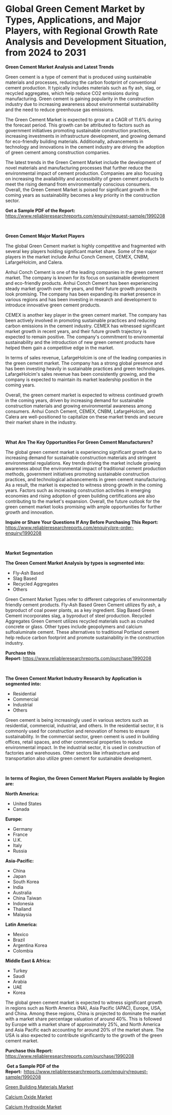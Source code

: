 <p><h1>Global Green Cement Market by Types, Applications, and Major Players, with Regional Growth Rate Analysis and Development Situation, from 2024 to 2031</h1></p><p><strong>Green Cement Market Analysis and Latest Trends</strong></p>
<p><p>Green cement is a type of cement that is produced using sustainable materials and processes, reducing the carbon footprint of conventional cement production. It typically includes materials such as fly ash, slag, or recycled aggregates, which help reduce CO2 emissions during manufacturing. Green cement is gaining popularity in the construction industry due to increasing awareness about environmental sustainability and the need to reduce greenhouse gas emissions.</p><p>The Green Cement Market is expected to grow at a CAGR of 11.6% during the forecast period. This growth can be attributed to factors such as government initiatives promoting sustainable construction practices, increasing investments in infrastructure development, and growing demand for eco-friendly building materials. Additionally, advancements in technology and innovations in the cement industry are driving the adoption of green cement among construction companies.</p><p>The latest trends in the Green Cement Market include the development of novel materials and manufacturing processes that further reduce the environmental impact of cement production. Companies are also focusing on increasing the availability and accessibility of green cement products to meet the rising demand from environmentally conscious consumers. Overall, the Green Cement Market is poised for significant growth in the coming years as sustainability becomes a key priority in the construction sector.</p></p>
<p><strong>Get a Sample PDF of the Report:&nbsp;</strong> <a href="https://www.reliableresearchreports.com/enquiry/request-sample/1990208">https://www.reliableresearchreports.com/enquiry/request-sample/1990208</a></p>
<p>&nbsp;</p>
<p><strong>Green Cement Major Market Players</strong></p>
<p><p>The global Green Cement market is highly competitive and fragmented with several key players holding significant market share. Some of the major players in the market include Anhui Conch Cement, CEMEX, CNBM, LafargeHolcim, and Calera.</p><p>Anhui Conch Cement is one of the leading companies in the green cement market. The company is known for its focus on sustainable development and eco-friendly products. Anhui Conch Cement has been experiencing steady market growth over the years, and their future growth prospects look promising. The company has been expanding its market presence in various regions and has been investing in research and development to introduce innovative green cement products.</p><p>CEMEX is another key player in the green cement market. The company has been actively involved in promoting sustainable practices and reducing carbon emissions in the cement industry. CEMEX has witnessed significant market growth in recent years, and their future growth trajectory is expected to remain positive. The company's commitment to environmental sustainability and the introduction of new green cement products have helped them gain a competitive edge in the market.</p><p>In terms of sales revenue, LafargeHolcim is one of the leading companies in the green cement market. The company has a strong global presence and has been investing heavily in sustainable practices and green technologies. LafargeHolcim's sales revenue has been consistently growing, and the company is expected to maintain its market leadership position in the coming years.</p><p>Overall, the green cement market is expected to witness continued growth in the coming years, driven by increasing demand for sustainable construction materials and growing environmental awareness among consumers. Anhui Conch Cement, CEMEX, CNBM, LafargeHolcim, and Calera are well-positioned to capitalize on these market trends and secure their market share in the industry.</p></p>
<p>&nbsp;</p>
<p><strong>What Are The Key Opportunities For Green Cement Manufacturers?</strong></p>
<p><p>The global green cement market is experiencing significant growth due to increasing demand for sustainable construction materials and stringent environmental regulations. Key trends driving the market include growing awareness about the environmental impact of traditional cement production methods, government initiatives promoting sustainable construction practices, and technological advancements in green cement manufacturing. As a result, the market is expected to witness strong growth in the coming years. Factors such as increasing construction activities in emerging economies and rising adoption of green building certifications are also contributing to the market's expansion. Overall, the future outlook for the green cement market looks promising with ample opportunities for further growth and innovation.</p></p>
<p><strong>Inquire or Share Your Questions If Any Before Purchasing This Report:</strong> <a href="https://www.reliableresearchreports.com/enquiry/pre-order-enquiry/1990208">https://www.reliableresearchreports.com/enquiry/pre-order-enquiry/1990208</a></p>
<p>&nbsp;</p>
<p><strong>Market Segmentation</strong></p>
<p><strong>The Green Cement Market Analysis by types is segmented into:</strong></p>
<p><ul><li>Fly-Ash Based</li><li>Slag Based</li><li>Recycled Aggregates</li><li>Others</li></ul></p>
<p><p>Green Cement Market Types refer to different categories of environmentally friendly cement products. Fly-Ash Based Green Cement utilizes fly ash, a byproduct of coal power plants, as a key ingredient. Slag Based Green Cement incorporates slag, a byproduct of steel production. Recycled Aggregates Green Cement utilizes recycled materials such as crushed concrete or glass. Other types include geopolymers and calcium sulfoaluminate cement. These alternatives to traditional Portland cement help reduce carbon footprint and promote sustainability in the construction industry.</p></p>
<p><strong>Purchase this Report:&nbsp;</strong><a href="https://www.reliableresearchreports.com/purchase/1990208">https://www.reliableresearchreports.com/purchase/1990208</a></p>
<p>&nbsp;</p>
<p><strong>The Green Cement Market Industry Research by Application is segmented into:</strong></p>
<p><ul><li>Residential</li><li>Commercial</li><li>Industrial</li><li>Others</li></ul></p>
<p><p>Green cement is being increasingly used in various sectors such as residential, commercial, industrial, and others. In the residential sector, it is commonly used for construction and renovation of homes to ensure sustainability. In the commercial sector, green cement is used in building offices, retail spaces, and other commercial properties to reduce environmental impact. In the industrial sector, it is used in construction of factories and warehouses. Other sectors like infrastructure and transportation also utilize green cement for sustainable development.</p></p>
<p>&nbsp;</p>
<p><strong>In terms of Region, the Green Cement Market Players available by Region are:</strong></p>
<p>
    <p> <strong> North America: </strong>
        <ul>
            <li>United States</li>
            <li>Canada</li>
        </ul>
        </p> 
    <p> <strong> Europe: </strong>
        <ul>
            <li>Germany</li>
            <li>France</li>
            <li>U.K.</li>
            <li>Italy</li>
            <li>Russia</li>
        </ul>
        </p> 
    <p> <strong> Asia-Pacific: </strong>
        <ul>
            <li>China</li>
            <li>Japan</li>
            <li>South Korea</li>
            <li>India</li>
            <li>Australia</li>
            <li>China Taiwan</li>
            <li>Indonesia</li>
            <li>Thailand</li>
            <li>Malaysia</li>
        </ul>
        </p> 
    <p> <strong> Latin America: </strong>
        <ul>
            <li>Mexico</li>
            <li>Brazil</li>
            <li>Argentina Korea</li>
            <li>Colombia</li>
        </ul>
        </p> 
    <p> <strong> Middle East & Africa: </strong>
        <ul>
            <li>Turkey</li>
            <li>Saudi</li>
            <li>Arabia</li>
            <li>UAE</li>
            <li>Korea</li>
        </ul>
    </p>
    </p>
<p><p>The global green cement market is expected to witness significant growth in regions such as North America (NA), Asia Pacific (APAC), Europe, USA, and China. Among these regions, China is projected to dominate the market with a market share percentage valuation of around 40%. This is followed by Europe with a market share of approximately 25%, and North America and Asia Pacific each accounting for around 20% of the market share. The USA is also expected to contribute significantly to the growth of the green cement market.</p></p>
<p><strong>Purchase this Report: </strong><a href="https://www.reliableresearchreports.com/purchase/1990208">https://www.reliableresearchreports.com/purchase/1990208</a></p>
<p>&nbsp;<strong>Get a Sample PDF of the Report:&nbsp;&nbsp;</strong><a href="https://www.reliableresearchreports.com/enquiry/request-sample/1990208">https://www.reliableresearchreports.com/enquiry/request-sample/1990208</a></p>
<p><strong></strong></p>
<p><p><a href="https://github.com/nicholepatriciadoylenwnrjr0/Market-Research-Report-List-1/blob/main/green-building-materials-market.md">Green Building Materials Market</a></p><p><a href="https://github.com/gamblestampleyjenny50m5sl6/Market-Research-Report-List-1/blob/main/calcium-oxide-market.md">Calcium Oxide Market</a></p><p><a href="https://github.com/wwwkeltoum/Market-Research-Report-List-2/blob/main/calcium-hydroxide-market.md">Calcium Hydroxide Market</a></p></p>